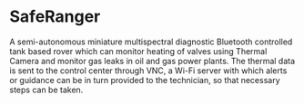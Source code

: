 # SafeRanger
A semi-autonomous miniature multispectral diagnostic Bluetooth controlled tank based rover which can monitor heating of valves using Thermal Camera and monitor gas leaks in oil and gas power plants.  The thermal data is sent to the control center through VNC, a Wi-Fi server with which alerts or guidance can be in turn provided to the technician, so that necessary steps can be taken.
